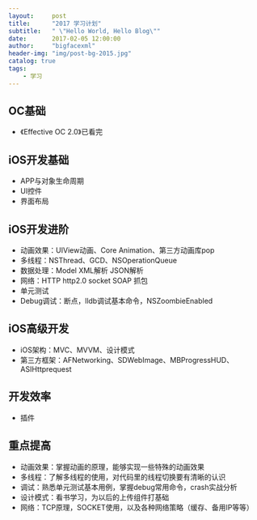 ```yaml
---
layout:     post
title:      "2017 学习计划"
subtitle:   " \"Hello World, Hello Blog\""
date:       2017-02-05 12:00:00
author:     "bigfacexml"
header-img: "img/post-bg-2015.jpg"
catalog: true
tags:
    - 学习
---
```


## OC基础
* 《Effective OC 2.0》已看完

## iOS开发基础
* APP与对象生命周期
* UI控件
* 界面布局

## iOS开发进阶
* 动画效果：UIView动画、Core Animation、第三方动画库pop
* 多线程：NSThread、GCD、NSOperationQueue
* 数据处理：Model XML解析 JSON解析
* 网络：HTTP http2.0 socket SOAP 抓包
* 单元测试
* Debug调试：断点，lldb调试基本命令，NSZoombieEnabled

## iOS高级开发
* iOS架构：MVC、MVVM、设计模式
* 第三方框架：AFNetworking、SDWebImage、MBProgressHUD、ASIHttprequest

## 开发效率
* 插件


## 重点提高
* 动画效果：掌握动画的原理，能够实现一些特殊的动画效果
* 多线程：了解多线程的使用，对代码里的线程切换要有清晰的认识
* 调试：熟悉单元测试基本用例，掌握debug常用命令，crash实战分析
* 设计模式：看书学习，为以后的上传组件打基础
* 网络：TCP原理，SOCKET使用，以及各种网络策略（缓存、备用IP等等）


